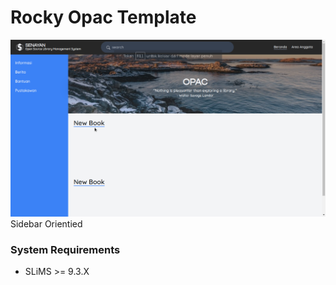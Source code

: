 Rocky Opac Template
===============
![alt text](./rocky.png "Logo Title Text 1")
Sidebar Orientied

### System Requirements
- SLiMS >= 9.3.X